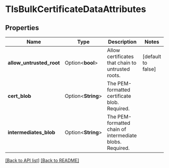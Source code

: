 # TlsBulkCertificateDataAttributes

## Properties

Name | Type | Description | Notes
------------ | ------------- | ------------- | -------------
**allow_untrusted_root** | Option<**bool**> | Allow certificates that chain to untrusted roots. | [default to false]
**cert_blob** | Option<**String**> | The PEM-formatted certificate blob. Required. | 
**intermediates_blob** | Option<**String**> | The PEM-formatted chain of intermediate blobs. Required. | 

[[Back to API list]](../README.md#documentation-for-api-endpoints) [[Back to README]](../README.md)


